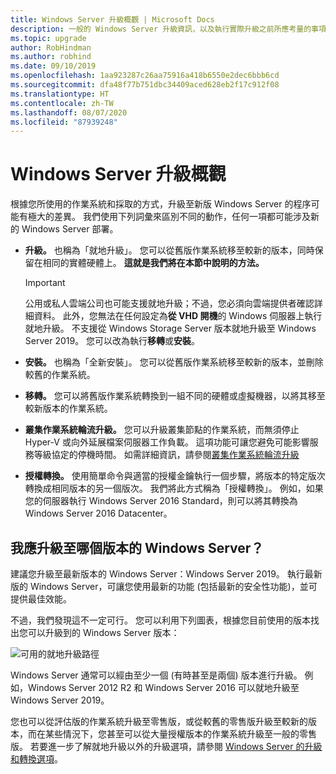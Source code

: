 ```yaml
---
title: Windows Server 升級概觀 | Microsoft Docs
description: 一般的 Windows Server 升級資訊，以及執行實際升級之前所應考量的事項。
ms.topic: upgrade
author: RobHindman
ms.author: robhind
ms.date: 09/10/2019
ms.openlocfilehash: 1aa923287c26aa75916a418b6550e2dec6bbb6cd
ms.sourcegitcommit: dfa48f77b751dbc34409aced628eb2f17c912f08
ms.translationtype: HT
ms.contentlocale: zh-TW
ms.lasthandoff: 08/07/2020
ms.locfileid: "87939248"
---
```

# <a name="overview-of-windows-server-upgrades"></a>Windows Server 升級概觀

根據您所使用的作業系統和採取的方式，升級至新版 Windows Server 的程序可能有極大的差異。 我們使用下列詞彙來區別不同的動作，任何一項都可能涉及新的 Windows Server 部署。

- **升級。** 也稱為「就地升級」。 您可以從舊版作業系統移至較新的版本，同時保留在相同的實體硬體上。 **這就是我們將在本節中說明的方法。**

    > [!Important]
    > 公用或私人雲端公司也可能支援就地升級；不過，您必須向雲端提供者確認詳細資料。 此外，您無法在任何設定為**從 VHD 開機**的 Windows 伺服器上執行就地升級。 不支援從 Windows Storage Server 版本就地升級至 Windows Server 2019。 您可以改為執行**移轉**或**安裝**。

- **安裝。** 也稱為「全新安裝」。 您可以從舊版作業系統移至較新的版本，並刪除較舊的作業系統。

- **移轉。** 您可以將舊版作業系統轉換到一組不同的硬體或虛擬機器，以將其移至較新版本的作業系統。

- **叢集作業系統輪流升級。** 您可以升級叢集節點的作業系統，而無須停止 Hyper-V 或向外延展檔案伺服器工作負載。 這項功能可讓您避免可能影響服務等級協定的停機時間。 如需詳細資訊，請參閱[叢集作業系統輪流升級](../failover-clustering/cluster-operating-system-rolling-upgrade.md)

- **授權轉換。** 使用簡單命令與適當的授權金鑰執行一個步驟，將版本的特定版次轉換成相同版本的另一個版次。 我們將此方式稱為「授權轉換」。 例如，如果您的伺服器執行 Windows Server 2016 Standard，則可以將其轉換為 Windows Server 2016 Datacenter。

## <a name="which-version-of-windows-server-should-i-upgrade-to"></a>我應升級至哪個版本的 Windows Server？

建議您升級至最新版本的 Windows Server：Windows Server 2019。 執行最新版的 Windows Server，可讓您使用最新的功能 (包括最新的安全性功能)，並可提供最佳效能。

不過，我們發現這不一定可行。 您可以利用下列圖表，根據您目前使用的版本找出您可以升級到的 Windows Server 版本：

![可用的就地升級路徑](media/upgrade-paths.png)

Windows Server 通常可以經由至少一個 (有時甚至是兩個) 版本進行升級。 例如，Windows Server 2012 R2 和 Windows Server 2016 可以就地升級至 Windows Server 2019。

您也可以從評估版的作業系統升級至零售版，或從較舊的零售版升級至較新的版本，而在某些情況下，您甚至可以從大量授權版本的作業系統升級至一般的零售版。 若要進一步了解就地升級以外的升級選項，請參閱 [Windows Server 的升級和轉換選項](../get-started/supported-upgrade-paths.md)。

